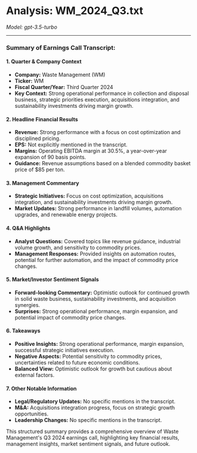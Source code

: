 # Analysis: WM_2024_Q3.txt

*Model: gpt-3.5-turbo*

---

### Summary of Earnings Call Transcript:

#### 1. **Quarter & Company Context**
- **Company:** Waste Management (WM)
- **Ticker:** WM
- **Fiscal Quarter/Year:** Third Quarter 2024
- **Key Context:** Strong operational performance in collection and disposal business, strategic priorities execution, acquisitions integration, and sustainability investments driving margin growth.

#### 2. **Headline Financial Results**
- **Revenue:** Strong performance with a focus on cost optimization and disciplined pricing.
- **EPS:** Not explicitly mentioned in the transcript.
- **Margins:** Operating EBITDA margin at 30.5%, a year-over-year expansion of 90 basis points.
- **Guidance:** Revenue assumptions based on a blended commodity basket price of $85 per ton.

#### 3. **Management Commentary**
- **Strategic Initiatives:** Focus on cost optimization, acquisitions integration, and sustainability investments driving margin growth.
- **Market Updates:** Strong performance in landfill volumes, automation upgrades, and renewable energy projects.

#### 4. **Q&A Highlights**
- **Analyst Questions:** Covered topics like revenue guidance, industrial volume growth, and sensitivity to commodity prices.
- **Management Responses:** Provided insights on automation routes, potential for further automation, and the impact of commodity price changes.

#### 5. **Market/Investor Sentiment Signals**
- **Forward-looking Commentary:** Optimistic outlook for continued growth in solid waste business, sustainability investments, and acquisition synergies.
- **Surprises:** Strong operational performance, margin expansion, and potential impact of commodity price changes.

#### 6. **Takeaways**
- **Positive Insights:** Strong operational performance, margin expansion, successful strategic initiatives execution.
- **Negative Aspects:** Potential sensitivity to commodity prices, uncertainties related to future economic conditions.
- **Balanced View:** Optimistic outlook for growth but cautious about external factors.

#### 7. **Other Notable Information**
- **Legal/Regulatory Updates:** No specific mentions in the transcript.
- **M&A:** Acquisitions integration progress, focus on strategic growth opportunities.
- **Leadership Changes:** No specific mentions in the transcript.

This structured summary provides a comprehensive overview of Waste Management's Q3 2024 earnings call, highlighting key financial results, management insights, market sentiment signals, and future outlook.
